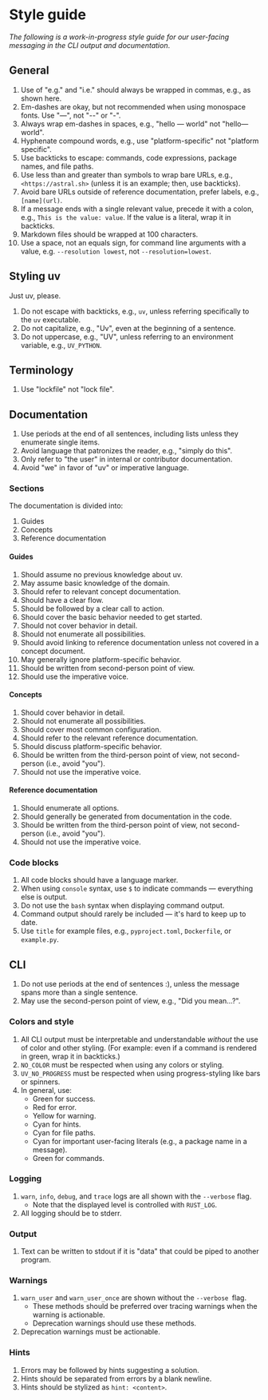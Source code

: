 # Style guide

_The following is a work-in-progress style guide for our user-facing messaging in the CLI output and
documentation_.

## General

1. Use of "e.g." and "i.e." should always be wrapped in commas, e.g., as shown here.
1. Em-dashes are okay, but not recommended when using monospace fonts. Use "—", not "--" or "-".
1. Always wrap em-dashes in spaces, e.g., "hello — world" not "hello—world".
1. Hyphenate compound words, e.g., use "platform-specific" not "platform specific".
1. Use backticks to escape: commands, code expressions, package names, and file paths.
1. Use less than and greater than symbols to wrap bare URLs, e.g., `<https://astral.sh>` (unless it
   is an example; then, use backticks).
1. Avoid bare URLs outside of reference documentation, prefer labels, e.g., `[name](url)`.
1. If a message ends with a single relevant value, precede it with a colon, e.g., `This is the
   value: value`. If the value is a literal, wrap it in backticks.
1. Markdown files should be wrapped at 100 characters.
1. Use a space, not an equals sign, for command line arguments with a value, e.g.
  `--resolution lowest`, not `--resolution=lowest`.

## Styling uv

Just uv, please.

1. Do not escape with backticks, e.g., `uv`, unless referring specifically to the `uv` executable.
1. Do not capitalize, e.g., "Uv", even at the beginning of a sentence.
1. Do not uppercase, e.g., "UV", unless referring to an environment variable, e.g., `UV_PYTHON`.

## Terminology

1. Use "lockfile" not "lock file".

## Documentation

1. Use periods at the end of all sentences, including lists unless they enumerate single items.
1. Avoid language that patronizes the reader, e.g., "simply do this".
1. Only refer to "the user" in internal or contributor documentation.
1. Avoid "we" in favor of "uv" or imperative language.

### Sections

The documentation is divided into:

1. Guides
2. Concepts
3. Reference documentation

#### Guides

1. Should assume no previous knowledge about uv.
1. May assume basic knowledge of the domain.
1. Should refer to relevant concept documentation.
1. Should have a clear flow.
1. Should be followed by a clear call to action.
1. Should cover the basic behavior needed to get started.
1. Should not cover behavior in detail.
1. Should not enumerate all possibilities.
1. Should avoid linking to reference documentation unless not covered in a concept document.
1. May generally ignore platform-specific behavior.
1. Should be written from second-person point of view.
1. Should use the imperative voice.

#### Concepts

1. Should cover behavior in detail.
1. Should not enumerate all possibilities.
1. Should cover most common configuration.
1. Should refer to the relevant reference documentation.
1. Should discuss platform-specific behavior.
1. Should be written from the third-person point of view, not second-person (i.e., avoid "you").
1. Should not use the imperative voice.

#### Reference documentation

1. Should enumerate all options.
1. Should generally be generated from documentation in the code.
1. Should be written from the third-person point of view, not second-person (i.e., avoid "you").
1. Should not use the imperative voice.

### Code blocks

1. All code blocks should have a language marker.
1. When using `console` syntax, use `$` to indicate commands — everything else is output.
1. Do not use the `bash` syntax when displaying command output.
1. Command output should rarely be included — it's hard to keep up to date.
1. Use `title` for example files, e.g., `pyproject.toml`, `Dockerfile`, or `example.py`.

## CLI

1. Do not use periods at the end of sentences :), unless the message spans more than a single
   sentence.
1. May use the second-person point of view, e.g., "Did you mean...?".

### Colors and style

1. All CLI output must be interpretable and understandable _without_ the use of color and other
   styling. (For example: even if a command is rendered in green, wrap it in backticks.)
1. `NO_COLOR` must be respected when using any colors or styling.
1. `UV_NO_PROGRESS` must be respected when using progress-styling like bars or spinners.
1. In general, use:
    - Green for success.
    - Red for error.
    - Yellow for warning.
    - Cyan for hints.
    - Cyan for file paths.
    - Cyan for important user-facing literals (e.g., a package name in a message).
    - Green for commands.

### Logging

1. `warn`, `info`, `debug`, and `trace` logs are all shown with the `--verbose` flag.
    - Note that the displayed level is controlled with `RUST_LOG`.
1. All logging should be to stderr.

### Output

1. Text can be written to stdout if it is "data" that could be piped to another program.

### Warnings

1. `warn_user` and `warn_user_once` are shown without the `--verbose `flag.
    - These methods should be preferred over tracing warnings when the warning is actionable.
    - Deprecation warnings should use these methods.
1. Deprecation warnings must be actionable.

### Hints

1. Errors may be followed by hints suggesting a solution.
1. Hints should be separated from errors by a blank newline.
1. Hints should be stylized as `hint: <content>`.
